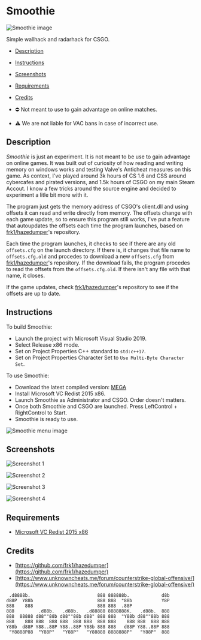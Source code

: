 # Smoothie

![Smoothie image](https://i.imgur.com/c2KcIwK.png)

Simple wallhack and radarhack for CSGO.

- [Description](#Description)
- [Instructions](#Instructions)
- [Screenshots](#Screenshots)
- [Requirements](#Requirements)
- [Credits](#Credits)


- ⛔ Not meant to use to gain advantage on online matches.
- ⚠️ We are not liable for VAC bans in case of incorrect use.


## Description

_Smoothie_ is just an experiment. It is not meant to be use to gain advantage on online games. 
It was built out of curiosity of how reading and writing memory on windows works and testing Valve's Anticheat measures on this game. 
As context, I've played around 3k hours of CS 1.6 and CSS around cybercafes and pirated versions, and 1.5k hours of CSGO on my main Steam Accout. I know a few tricks around the source engine and decided to experiment a litle bit more with it.

The program just gets the memory address of CSGO's client.dll and using offsets it can read and write directly from memory.
The offsets change with each game update, so to ensure this program still works, I've put a feature that autoupdates the offsets each time the program launches, based on [frk1/hazedumper](https://github.com/frk1/hazedumper)'s repository.

Each time the program launches, it checks to see if there are any old `offsets.cfg` on the launch directory. If there is, it changes that file name to `offsets.cfg.old` and procedes to download a new `offsets.cfg` from [frk1/hazedumper](https://github.com/frk1/hazedumper)'s repository. If the download fails, the program procedes to read the offsets from the `offsets.cfg.old`. If there isn't any file with that name, it closes.

If the game updates, check [frk1/hazedumper](https://github.com/frk1/hazedumper)'s repository to see if the offsets are up to date.

## Instructions

To build Smoothie: 
- Launch the project with Microsoft Visual Studio 2019. 
- Select Release x86 mode.
- Set on Project Properties C++ standard to `std:c++17`.
- Set on Project Properties Character Set to `Use Multi-Byte Character Set`.

To use Smoothie:
- Download the latest compiled version: [MEGA](https://mega.nz/folder/yyAXiIhB#RBZJv9kRIS7KGkS9g3e8og)
- Install Microsoft VC Redist 2015 x86.
- Launch Smoothie as Administrator and CSGO. Order doesn't matters.
- Once both Smoothie and CSGO are launched. Press LeftControl + RightControl to Start.
- Smoothie is ready to use.

![Smoothie menu image](https://i.imgur.com/lpm645k.png?1)

## Screenshots

![Screenshot 1](https://i.imgur.com/qXs42vE.png)

![Screenshot 2](https://i.imgur.com/XvXPiE9.png)

![Screenshot 3](https://i.imgur.com/P6Z5zRD.png)

![Screenshot 4](https://i.imgur.com/ziyNkCR.png)

## Requirements

- [Microsoft VC Redist 2015 x86](https://www.microsoft.com/en-us/download/details.aspx?id=48145)

## Credits
- [https://github.com/frk1/hazedumper](https://github.com/frk1/hazedumper)
- [https://www.unknowncheats.me/forum/counterstrike-global-offensive/](https://www.unknowncheats.me/forum/counterstrike-global-offensive/)

```
 .d8888b.                         888 888888b.            d8b 
d88P  Y88b                        888 888  "88b           Y8P 
888    888                        888 888  .88P               
888         .d88b.   .d88b.   .d88888 8888888K.   .d88b.  888 
888  88888 d88""88b d88""88b d88" 888 888  "Y88b d88""88b 888 
888    888 888  888 888  888 888  888 888    888 888  888 888 
Y88b  d88P Y88..88P Y88..88P Y88b 888 888   d88P Y88..88P 888 
 "Y8888P88  "Y88P"   "Y88P"   "Y88888 8888888P"   "Y88P"  888 
```

